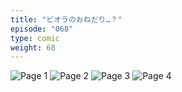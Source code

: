 ```yaml
---
title: "ビオラのおねだり…？"
episode: "068"
type: comic
weight: 68
---
```


![Page 1](cut-1.jpg)
![Page 2](cut-2.jpg)
![Page 3](cut-3.jpg)
![Page 4](cut-4.jpg)
